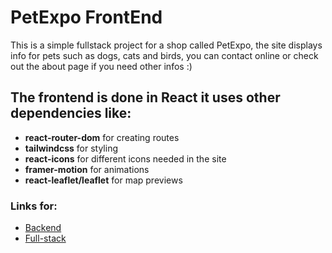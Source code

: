 # PetExpo FrontEnd

This is a simple fullstack project for a shop called PetExpo, the site displays info for pets such as dogs, cats and birds, you can contact online or check out the about page if you need other infos :)

## The frontend is done in React it uses other dependencies like:

- **react-router-dom** for creating routes
- **tailwindcss** for styling
- **react-icons** for different icons needed in the site
- **framer-motion** for animations
- **react-leaflet/leaflet** for map previews

### Links for:
 * [Backend](https://github.com/v4sj4n/PetExpo/tree/backend)
 * [Full-stack](https://github.com/v4sj4n/PetExpo/tree/full-stack)
